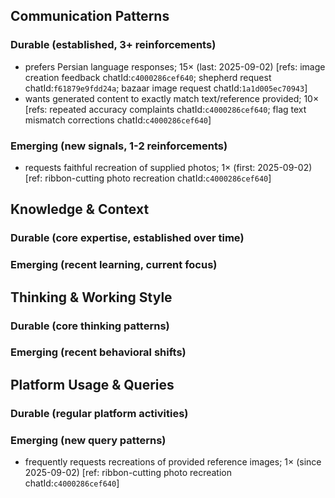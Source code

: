 ## Communication Patterns
### Durable (established, 3+ reinforcements)
- prefers Persian language responses; 15× (last: 2025-09-02) [refs: image creation feedback chatId:`c4000286cef640`; shepherd request chatId:`f61879e9fdd24a`; bazaar image request chatId:`1a1d005ec70943`]
- wants generated content to exactly match text/reference provided; 10× [refs: repeated accuracy complaints chatId:`c4000286cef640`; flag text mismatch corrections chatId:`c4000286cef640`]

### Emerging (new signals, 1-2 reinforcements)
- requests faithful recreation of supplied photos; 1× (first: 2025-09-02) [ref: ribbon-cutting photo recreation chatId:`c4000286cef640`]

## Knowledge & Context
### Durable (core expertise, established over time)

### Emerging (recent learning, current focus)

## Thinking & Working Style
### Durable (core thinking patterns)

### Emerging (recent behavioral shifts)

## Platform Usage & Queries
### Durable (regular platform activities)

### Emerging (new query patterns)
- frequently requests recreations of provided reference images; 1× (since 2025-09-02) [ref: ribbon-cutting photo recreation chatId:`c4000286cef640`]
